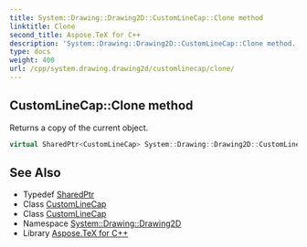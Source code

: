 ```yaml
---
title: System::Drawing::Drawing2D::CustomLineCap::Clone method
linktitle: Clone
second_title: Aspose.TeX for C++
description: 'System::Drawing::Drawing2D::CustomLineCap::Clone method. Returns a copy of the current object in C++.'
type: docs
weight: 400
url: /cpp/system.drawing.drawing2d/customlinecap/clone/
---
```

## CustomLineCap::Clone method


Returns a copy of the current object.

```cpp
virtual SharedPtr<CustomLineCap> System::Drawing::Drawing2D::CustomLineCap::Clone()
```

## See Also

* Typedef [SharedPtr](../../../system/sharedptr/)
* Class [CustomLineCap](../)
* Class [CustomLineCap](../)
* Namespace [System::Drawing::Drawing2D](../../)
* Library [Aspose.TeX for C++](../../../)
